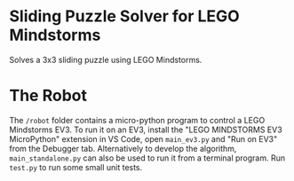 # Sliding Puzzle Solver for LEGO Mindstorms

Solves a 3x3 sliding puzzle using LEGO Mindstorms. 

# The Robot

The `/robot` folder contains a micro-python program to control a LEGO Mindstorms EV3. To run it on an EV3, install the "LEGO MINDSTORMS EV3 MicroPython" extension in VS Code, open `main_ev3.py` and "Run on EV3" from the Debugger tab. Alternatively to develop the algorithm, `main_standalone.py` can also be used to run it from a terminal program. Run `test.py` to run some small unit tests.

